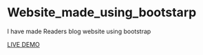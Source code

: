 # Website_made_using_bootstarp
I have made Readers blog  website using bootstrap 

[LIVE DEMO](https://tanushka11.github.io/Made_website_using_bootstarp/)
